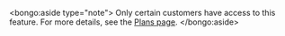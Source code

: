 <bongo:aside type="note">
Only certain customers have access to this feature. For more details, see the [Plans page](/ssl-for-saas/plans).
</bongo:aside>
